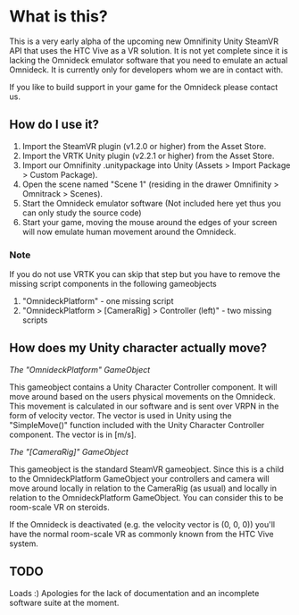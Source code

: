 #  What is this?
This is a very early alpha of the upcoming new Omnifinity Unity SteamVR API that uses the HTC Vive as a VR solution. It is not yet complete since it is lacking the Omnideck emulator software that you need to emulate an actual Omnideck. It is currently only for developers whom we are in contact with.

If you like to build support in your game for the Omnideck please contact us.   

##  How do I use it?
1. Import the SteamVR plugin (v1.2.0 or higher) from the Asset Store.
2. Import the VRTK Unity plugin (v2.2.1 or higher) from the Asset Store.
3. Import our Omnifinity .unitypackage into Unity (Assets > Import Package > Custom Package).
4. Open the scene named "Scene 1" (residing in the drawer Omnifinity > Omnitrack > Scenes).
5. Start the Omnideck emulator software (Not included here yet thus you can only study the source code)
6. Start your game, moving the mouse around the edges of your screen will now emulate human movement around the Omnideck. 

### Note
If you do not use VRTK you can skip that step but you have to remove the missing script components in the following gameobjects

1. "OmnideckPlatform" - one missing script
2. "OmnideckPlatform > [CameraRig] > Controller (left)" - two missing scripts

## How does my Unity character actually move?

*The "OmnideckPlatform" GameObject*

This gameobject contains a Unity Character Controller component. It will move around based on the users physical movements on the Omnideck. This movement is calculated in our software and is sent over VRPN in the form of velocity vector. The vector is used in Unity using the "SimpleMove()" function included with the Unity Character Controller component. The vector is in [m/s].  

*The "[CameraRig]" GameObject*

This gameobject is the standard SteamVR gameobject. Since this is a child to the OmnideckPlatform GameObject your controllers and camera will move around locally in relation to the CameraRig (as usual) and locally in relation to the OmnideckPlatform GameObject. You can consider this to be room-scale VR on steroids. 

If the Omnideck is deactivated (e.g. the velocity vector is (0, 0, 0)) you'll have the normal room-scale VR as commonly known from the HTC Vive system.


## TODO
Loads :) Apologies for the lack of documentation and an incomplete software suite at the moment.